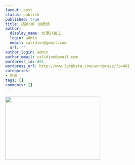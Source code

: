```yaml
---
layout: post
status: publish
published: true
title: 搞笑KOF QQ表情
author:
  display_name: 北漂IT民工
  login: admin
  email: calidion@gmail.com
  url: ''
author_login: admin
author_email: calidion@gmail.com
wordpress_id: 401
wordpress_url: http://www.3gcnbeta.com/wordpress/?p=401
categories:
- 杂谈
tags: []
comments: []
---
```

<p><a href="http://www.3gcnbeta.com/wordpress/wp-content/uploads/2010/03/a.gif"><img class="aligncenter size-full wp-image-402" title="a" src="http://www.3gcnbeta.com/wordpress/wp-content/uploads/2010/03/a.gif" alt="" width="300" height="200" /></a></p>
